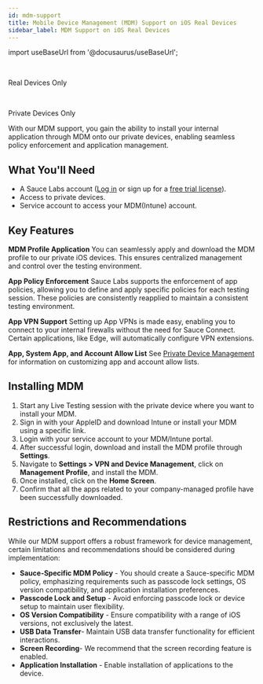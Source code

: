 ```yaml
---
id: mdm-support
title: Mobile Device Management (MDM) Support on iOS Real Devices
sidebar_label: MDM Support on iOS Real Devices
---
```


import useBaseUrl from '@docusaurus/useBaseUrl';

<br/><p><span className="sauceGreen">Real Devices Only</span></p>
<br/><p><span className="sauceGreen">Private Devices Only</span></p>

With our MDM support, you gain the ability to install your internal application through MDM onto our private devices, enabling seamless policy enforcement and application management.

## What You'll Need

- A Sauce Labs account ([Log in](https://accounts.saucelabs.com/am/XUI/#login/) or sign up for a [free trial license](https://saucelabs.com/sign-up)).
- Access to private devices.
- Service account to access your MDM(Intune) account.

## Key Features

**MDM Profile Application**
You can seamlessly apply and download the MDM profile to our private iOS devices. This ensures centralized management and control over the testing environment.

**App Policy Enforcement**
Sauce Labs supports the enforcement of app policies, allowing you to define and apply specific policies for each testing session. These policies are consistently reapplied to maintain a consistent testing environment.

**App VPN Support**
Setting up App VPNs is made easy, enabling you to connect to your internal firewalls without the need for Sauce Connect. Certain applications, like Edge, will automatically configure VPN extensions.

**App, System App, and Account Allow List**
See [Private Device Management](/basics/acct-team-mgmt/private-device-mgmt) for information on customizing app and account allow lists.

## Installing MDM

1. Start any Live Testing session with the private device where you want to install your MDM.
2. Sign in with your AppleID and download Intune or install your MDM using a specific link.
3. Login with your service account to your MDM/Intune portal.
4. After successful login, download and install the MDM profile through **Settings**.
5. Navigate to **Settings > VPN and Device Management**, click on **Management Profile**, and install the MDM.
6. Once installed, click on the **Home Screen**.
7. Confirm that all the apps related to your company-managed profile have been successfully downloaded.

## Restrictions and Recommendations

While our MDM support offers a robust framework for device management, certain limitations and recommendations should be considered during implementation:

- **Sauce-Specific MDM Policy** - You should create a Sauce-specific MDM policy, emphasizing requirements such as passcode lock settings, OS version compatibility, and application installation preferences.
- **Passcode Lock and Setup** - Avoid enforcing passcode lock or device setup to maintain user flexibility.
- **OS Version Compatibility** - Ensure compatibility with a range of iOS versions, not exclusively the latest.
- **USB Data Transfer**- Maintain USB data transfer functionality for efficient interactions.
- **Screen Recording**- We recommend that the screen recording feature is enabled.
- **Application Installation** - Enable installation of applications to the device.
